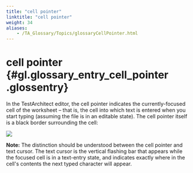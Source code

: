 ```yaml
--- 
title: "cell pointer"
linktitle: "cell pointer"
weight: 34
aliases: 
    - /TA_Glossary/Topics/glossaryCellPointer.html
---
```

# cell pointer {#gl.glossary_entry_cell_pointer .glossentry}

In the TestArchitect editor, the cell pointer indicates the currently-focused cell of the worksheet – that is, the cell into which text is entered when you start typing \(assuming the file is in an editable state\). The cell pointer itself is a black border surrounding the cell:

![](../../TA_Help/Images/cell_pointer.png)

**Note:** The distinction should be understood between the cell pointer and text cursor. The text cursor is the vertical flashing bar that appears while the focused cell is in a text-entry state, and indicates exactly where in the cell's contents the next typed character will appear.

